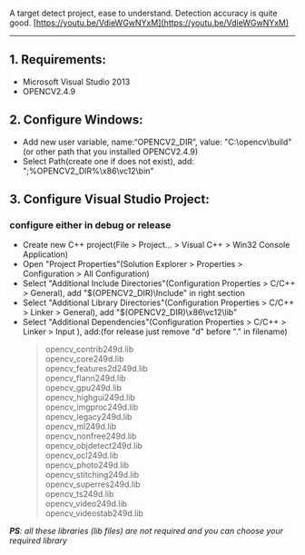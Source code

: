 A target detect project, ease to understand. Detection accuracy is quite good.
[https://youtu.be/VdieWGwNYxM](https://youtu.be/VdieWGwNYxM)

***
## 1. Requirements:
* Microsoft Visual Studio 2013
* OPENCV2.4.9

## 2. Configure Windows:
* Add new user variable, name:“OPENCV2_DIR”, value: "C:\opencv\build\"(or other path that you installed OPENCV2.4.9)
* Select Path(create one if does not exist), add: ";%OPENCV2_DIR%\x86\vc12\bin"

## 3. Configure Visual Studio Project:
### configure either in debug or release
* Create new C++ project(File > Project... > Visual C++ > Win32 Console Application)
* Open "Project Properties"(Solution Explorer > Properties > Configuration > All Configuration)
* Select "Additional Include Directories"(Configuration Properties > C/C++ > General), add "$(OPENCV2_DIR)\Include" in right section
* Select "Additional Library Directories"(Configuration Properties > C/C++ > Linker > General), add "$(OPENCV2_DIR)\x86\vc12\lib"
* Select "Additional Dependencies"(Configuration Properties > C/C++ > Linker > Input ), add:(for release just remove "d" before "." in filename)
    > opencv_contrib249d.lib  
    opencv_core249d.lib  
    opencv_features2d249d.lib  
    opencv_flann249d.lib  
    opencv_gpu249d.lib  
    opencv_highgui249d.lib  
    opencv_imgproc249d.lib  
    opencv_legacy249d.lib  
    opencv_ml249d.lib  
    opencv_nonfree249d.lib  
    opencv_objdetect249d.lib  
    opencv_ocl249d.lib  
    opencv_photo249d.lib  
    opencv_stitching249d.lib  
    opencv_superres249d.lib  
    opencv_ts249d.lib  
    opencv_video249d.lib  
    opencv_videostab249d.lib  

*__PS__: all these libraries (lib files) are not required and you can choose your required library*
